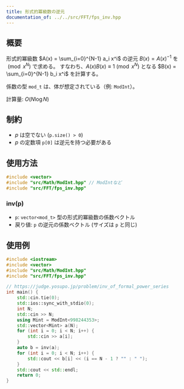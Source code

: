 ```yaml
---
title: 形式的冪級数の逆元
documentation_of: ../../src/FFT/fps_inv.hpp
---
```


## 概要
形式的冪級数 $A(x) = \sum_{i=0}^{N-1} a_i x^i$ の逆元 $B(x) = A(x)^{-1}$ を $\pmod{x^N}$ で求める。
すなわち、$A(x)B(x) \equiv 1 \pmod{x^N}$ となる $B(x) = \sum_{i=0}^{N-1} b_i x^i$ を計算する。

係数の型 `mod_t` は、体が想定されている（例: `ModInt`）。

計算量: $O(N \log N)$

## 制約
- $p$ は空でない (`p.size() > 0`)
- $p$ の定数項 `p[0]` は逆元を持つ必要がある

## 使用方法
```cpp
#include <vector>
#include "src/Math/ModInt.hpp" // ModIntなど
#include "src/FFT/fps_inv.hpp"
```

### inv(p)
- `p`: `vector<mod_t>` 型の形式的冪級数の係数ベクトル
- 戻り値: `p` の逆元の係数ベクトル (サイズは `p` と同じ)

## 使用例

```cpp
#include <iostream>
#include <vector>
#include "src/Math/ModInt.hpp"
#include "src/FFT/fps_inv.hpp"

// https://judge.yosupo.jp/problem/inv_of_formal_power_series
int main() {
    std::cin.tie(0);
    std::ios::sync_with_stdio(0);
    int N;
    std::cin >> N;
    using Mint = ModInt<998244353>;
    std::vector<Mint> a(N);
    for (int i = 0; i < N; i++) {
        std::cin >> a[i];
    }
    auto b = inv(a);
    for (int i = 0; i < N; i++) {
        std::cout << b[i] << (i == N - 1 ? "" : " ");
    }
    std::cout << std::endl;
    return 0;
}
```
